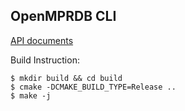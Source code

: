 ## OpenMPRDB CLI

[API documents](https://openmprdb.org/)

Build Instruction:
```
$ mkdir build && cd build
$ cmake -DCMAKE_BUILD_TYPE=Release ..
$ make -j
```
